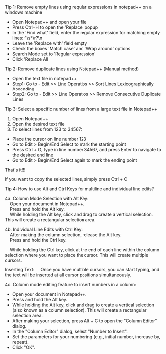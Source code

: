 Tip 1: 
Remove empty lines using reqular expressions in notepad++ on a windows machine
- Open Notepad++ and open your file
- Press Ctrl+H to open the 'Replace' popup
- In the 'Find what' field, enter the regular expression for matching empty lines:     ^\s*\r?\n
- Leave the 'Replace with' field empty
- Check the boxes 'Match case' and 'Wrap around' options
- Search Mode set to 'Regular expression'
- Click 'Replace All

Tip 2:
Remove duplicate lines using Notepad++ (Manual method)
- Open the text file in notepad++
- Step1: Go to - Edit >> Line Operatios >> Sort Lines Lexicographically Ascending
- Step2: Go to - Edit >> Line Operatios >> Remove Consecutive Duplicate Lines

Tip 3: 
Select a specific number of lines from a large text file in Notepad++

1.	Open Notepad++
2.	Open the desired text file
3.	To select lines from 123 to 34567:
- Place the cursor on line number 123
-	Go to Edit > Begin/End Select to mark the starting point
-	Press Ctrl + G, type in line number 34567, and press Enter to navigate to the desired end line
-	Go to Edit > Begin/End Select again to mark the ending point
  
That's it!!! 

If you want to copy the selected lines, simply press Ctrl + C

Tip 4:
How to use Alt and Ctrl Keys for multiline and individual line edits?  

4a. Column Mode Selection with Alt Key:  
   &nbsp;&nbsp;&nbsp;&nbsp;Open your document in Notepad++.  
   &nbsp;&nbsp;&nbsp;&nbsp;Press and hold the Alt key.   
   &nbsp;&nbsp;&nbsp;&nbsp;While holding the Alt key, click and drag to create a vertical selection. This will create a rectangular selection area.

4b. Individual Line Edits with Ctrl Key:  
  &nbsp;&nbsp;&nbsp;&nbsp;After making the column selection, release the Alt key.  
	&nbsp;&nbsp;&nbsp;&nbsp;Press and hold the Ctrl key.  
  
&nbsp;&nbsp;&nbsp;&nbsp;While holding the Ctrl key, click at the end of each line within the column selection where you want to place the cursor. This will create multiple cursors.

  Inserting Text:
  &nbsp;&nbsp;&nbsp;&nbsp;Once you have multiple cursors, you can start typing, and the text will be inserted at all cursor positions simultaneously.

4c. Column mode editing feature to insert numbers in a column:
- Open your document in Notepad++.
- Press and hold the Alt key.
- While holding the Alt key, click and drag to create a vertical selection (also known as a column selection). This will create a rectangular selection area.
- After making your selection, press Alt + C to open the "Column Editor" dialog.
- In the "Column Editor" dialog, select "Number to Insert".
- Set the parameters for your numbering (e.g., initial number, increase by, repeat).
- Click "OK".


